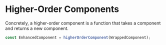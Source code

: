 # Higher-Order Components

Concretely, a higher-order component is a function that takes a component and returns a new component.

```js
const EnhancedComponent = higherOrderComponent(WrappedComponent);
```
